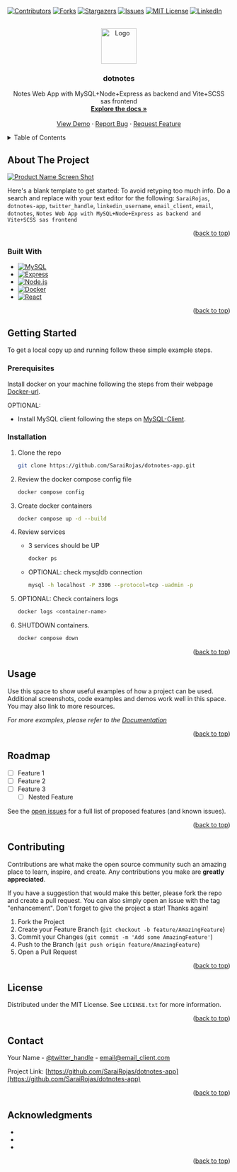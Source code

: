 [![Contributors][contributors-shield]][contributors-url]
[![Forks][forks-shield]][forks-url]
[![Stargazers][stars-shield]][stars-url]
[![Issues][issues-shield]][issues-url]
[![MIT License][license-shield]][license-url]
[![LinkedIn][linkedin-shield]][linkedin-url]

<!-- PROJECT LOGO -->
<br />
<div align="center">
  <a href="https://github.com/SaraiRojas/dotnotes-app">
    <img src="images/logo.png" alt="Logo" width="80" height="80">
  </a>

<h3 align="center">dotnotes</h3>

  <p align="center">
    Notes Web App with MySQL+Node+Express as backend and Vite+SCSS sas frontend
    <br />
    <a href="https://github.com/SaraiRojas/dotnotes-app"><strong>Explore the docs »</strong></a>
    <br />
    <br />
    <a href="https://github.com/SaraiRojas/dotnotes-app">View Demo</a>
    ·
    <a href="https://github.com/SaraiRojas/dotnotes-app/issues">Report Bug</a>
    ·
    <a href="https://github.com/SaraiRojas/dotnotes-app/issues">Request Feature</a>
  </p>
</div>

<!-- TABLE OF CONTENTS -->
<details>
  <summary>Table of Contents</summary>
  <ol>
    <li>
      <a href="#about-the-project">About The Project</a>
      <ul>
        <li><a href="#built-with">Built With</a></li>
      </ul>
    </li>
    <li>
      <a href="#getting-started">Getting Started</a>
      <ul>
        <li><a href="#prerequisites">Prerequisites</a></li>
        <li><a href="#installation">Installation</a></li>
      </ul>
    </li>
    <li><a href="#usage">Usage</a></li>
    <li><a href="#roadmap">Roadmap</a></li>
    <li><a href="#contributing">Contributing</a></li>
    <li><a href="#license">License</a></li>
    <li><a href="#contact">Contact</a></li>
    <li><a href="#acknowledgments">Acknowledgments</a></li>
  </ol>
</details>

<!-- ABOUT THE PROJECT -->
## About The Project

[![Product Name Screen Shot][product-screenshot]](https://example.com)

Here's a blank template to get started: To avoid retyping too much info. Do a search and replace with your text editor for the following: `SaraiRojas`, `dotnotes-app`, `twitter_handle`, `linkedin_username`, `email_client`, `email`, `dotnotes`, `Notes Web App with MySQL+Node+Express as backend and Vite+SCSS sas frontend`

<p align="right">(<a href="#readme-top">back to top</a>)</p>

### Built With

* [![MySQL][MySQL]][MySQL-url]
* [![Express][Express]][Express-url]
* [![Node.js][Node.js]][Node.js-url]
* [![Docker][Docker]][Docker-url]
* [![React][React.js]][React-url]
<!-- * [![Vue][Vue.js]][Vue-url] -->
<!-- * [![Angular][Angular.io]][Angular-url] -->
<!-- * [![Svelte][Svelte.dev]][Svelte-url] -->
<!-- * [![Laravel][Laravel.com]][Laravel-url] -->
<!-- * [![Bootstrap][Bootstrap.com]][Bootstrap-url] -->
<!-- * [![JQuery][JQuery.com]][JQuery-url] -->

<p align="right">(<a href="#readme-top">back to top</a>)</p>

<!-- GETTING STARTED -->
## Getting Started

<!-- This is an example of how you may give instructions on setting up your project locally. -->
To get a local copy up and running follow these simple example steps.

### Prerequisites

Install docker on your machine following the steps from their webpage [Docker-url].

OPTIONAL:

* Install MySQL client following the steps on [MySQL-Client](https://dev.mysql.com/doc/mysql-getting-started/en/#mysql-getting-started-installing).
<!-- * docker config file checkup
  ```bash
  docker compose config
  ```
* docker build services
  ```bash
  docker compose up -d --build
  ```
* docker view -->

### Installation

1. Clone the repo

   ```sh
   git clone https://github.com/SaraiRojas/dotnotes-app.git
   ```

2. Review the docker compose config file

   ```sh
   docker compose config
   ```

3. Create docker containers

   ```sh
   docker compose up -d --build
   ```

4. Review services
    * 3 services should be UP

        ```sh
        docker ps
        ```

    * OPTIONAL: check mysqldb connection

        ```sh
        mysql -h localhost -P 3306 --protocol=tcp -uadmin -p
        ```

5. OPTIONAL: Check containers logs

    ```sh
    docker logs <container-name>
    ```

6. SHUTDOWN containers.

    ```sh
    docker compose down
    ```

<p align="right">(<a href="#readme-top">back to top</a>)</p>

<!-- USAGE EXAMPLES -->
## Usage

Use this space to show useful examples of how a project can be used. Additional screenshots, code examples and demos work well in this space. You may also link to more resources.

_For more examples, please refer to the [Documentation](https://example.com)_

<p align="right">(<a href="#readme-top">back to top</a>)</p>

<!-- ROADMAP -->
## Roadmap

* [ ] Feature 1
* [ ] Feature 2
* [ ] Feature 3
  * [ ] Nested Feature

See the [open issues](https://github.com/SaraiRojas/dotnotes-app/issues) for a full list of proposed features (and known issues).

<p align="right">(<a href="#readme-top">back to top</a>)</p>

<!-- CONTRIBUTING -->
## Contributing

Contributions are what make the open source community such an amazing place to learn, inspire, and create. Any contributions you make are **greatly appreciated**.

If you have a suggestion that would make this better, please fork the repo and create a pull request. You can also simply open an issue with the tag "enhancement".
Don't forget to give the project a star! Thanks again!

1. Fork the Project
2. Create your Feature Branch (`git checkout -b feature/AmazingFeature`)
3. Commit your Changes (`git commit -m 'Add some AmazingFeature'`)
4. Push to the Branch (`git push origin feature/AmazingFeature`)
5. Open a Pull Request

<p align="right">(<a href="#readme-top">back to top</a>)</p>

<!-- LICENSE -->
## License

Distributed under the MIT License. See `LICENSE.txt` for more information.

<p align="right">(<a href="#readme-top">back to top</a>)</p>

<!-- CONTACT -->
## Contact

Your Name - [@twitter_handle](https://twitter.com/twitter_handle) - email@email_client.com

Project Link: [https://github.com/SaraiRojas/dotnotes-app](https://github.com/SaraiRojas/dotnotes-app)

<p align="right">(<a href="#readme-top">back to top</a>)</p>

<!-- ACKNOWLEDGMENTS -->
## Acknowledgments

* []()
* []()
* []()

<p align="right">(<a href="#readme-top">back to top</a>)</p>

<!-- MARKDOWN LINKS & IMAGES -->
<!-- https://www.markdownguide.org/basic-syntax/#reference-style-links -->
[contributors-shield]: https://img.shields.io/github/contributors/SaraiRojas/dotnotes-app.svg?style=for-the-badge
[contributors-url]: https://github.com/SaraiRojas/dotnotes-app/graphs/contributors
[forks-shield]: https://img.shields.io/github/forks/SaraiRojas/dotnotes-app.svg?style=for-the-badge
[forks-url]: https://github.com/SaraiRojas/dotnotes-app/network/members
[stars-shield]: https://img.shields.io/github/stars/SaraiRojas/dotnotes-app.svg?style=for-the-badge
[stars-url]: https://github.com/SaraiRojas/dotnotes-app/stargazers
[issues-shield]: https://img.shields.io/github/issues/SaraiRojas/dotnotes-app.svg?style=for-the-badge
[issues-url]: https://github.com/SaraiRojas/dotnotes-app/issues
[license-shield]: https://img.shields.io/github/license/SaraiRojas/dotnotes-app.svg?style=for-the-badge
[license-url]: https://github.com/SaraiRojas/dotnotes-app/blob/master/LICENSE.txt
[linkedin-shield]: https://img.shields.io/badge/-LinkedIn-black.svg?style=for-the-badge&logo=linkedin&colorB=555
[linkedin-url]: https://linkedin.com/in/linkedin_username
[product-screenshot]: images/screenshot.png
[React.js]: https://img.shields.io/badge/React-20232A?style=for-the-badge&logo=react&logoColor=61DAFB
[React-url]: https://reactjs.org/
[Express]: https://img.shields.io/badge/Express-000000?style=for-the-badge&logo=express&logoColor=white
[Express-url]: http://expressjs.com/
[MySQL]: https://img.shields.io/badge/MySQL-20232A?style=for-the-badge&logo=mysql&logoColor=4FC08D
[MySQL-url]: https://www.mysql.com/
[Node.js]:https://img.shields.io/badge/NodeJs-20232A?style=for-the-badge&logo=nodedotjs&logoColor=61DAFB
[Node.js-url]: https://nodejs.org/es/
[Docker]: https://img.shields.io/badge/Docker-35495E?style=for-the-badge&logo=docker&logoColor=4FC08D
[Docker-url]: https://www.docker.com/
